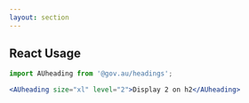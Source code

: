 ```yaml
---
layout: section
---
```


## React Usage

```jsx
import AUheading from '@gov.au/headings';

<AUheading size="xl" level="2">Display 2 on h2</AUheading>
```
